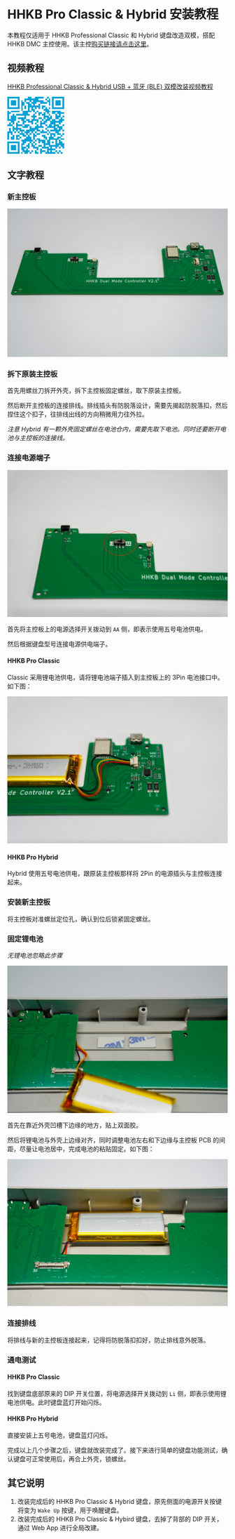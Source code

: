 # HHKB Pro Classic & Hybrid 安装教程

本教程仅适用于 HHKB Professional Classic 和 Hybrid 键盘改造双模，搭配 HHKB DMC 主控使用。该主控[购买链接请点击这里](https://item.taobao.com/item.htm?id=781256708555&spm=a1z10.1-c.w4004-24866247055.4.4e1778e9X5P3jK&sku_properties=5919063:6536025)。

## 视频教程
[HHKB Professional Classic & Hybrid USB + 蓝牙 (BLE) 双模改装视频教程](https://www.bilibili.com/video/BV16r421c7qe/)

![扫码直达](../images/hhkb_pro_hybrid/HHKB_Pro_Hybrid_install_video_QR.png)

## 文字教程
### 新主控板
![新的双模主控板](/images/hhkb_pro_hybrid/HHKB_Hybrid_DMC_2.JPG)

### 拆下原装主控板
首先用螺丝刀拆开外壳，拆下主控板固定螺丝，取下原装主控板。

然后断开主控板的连接排线。排线插头有防脱落设计，需要先揭起防脱落扣，然后捏住这个扣子，往排线出线的方向稍微用力往外拉。

*注意 Hybrid 有一颗外壳固定螺丝在电池仓内，需要先取下电池。同时还要断开电池与主控板的连接线。*
### 连接电源端子
![电源选择开关](/images/hhkb_pro_hybrid/Hybrid_power_switch.JPG)

首先将主控板上的电源选择开关拨动到 `AA` 侧，即表示使用五号电池供电。

然后根据键盘型号连接电源供电端子。
#### HHKB Pro Classic
Classic 采用锂电池供电，请将锂电池端子插入到主控板上的 3Pin 电池接口中。如下图：

![锂电池连接方式](/images/hhkb_pro_hybrid/Hybrid_battery_assembled.JPG)

#### HHKB Pro Hybrid
Hybrid 使用五号电池供电，跟原装主控板那样将 2Pin 的电源插头与主控板连接起来。

### 安装新主控板
将主控板对准螺丝定位孔，确认到位后锁紧固定螺丝。

### 固定锂电池
*无锂电池忽略此步骤*

![电池固定好后的效果](/images/hhkb_pro_hybrid/Hybrid_3M.JPG)

首先在靠近外壳凹槽下边缘的地方，贴上双面胶。

然后将锂电池与外壳上边缘对齐，同时调整电池左右和下边缘与主控板 PCB 的间距，尽量让电池居中，完成电池的粘贴固定。如下图：

![电池固定好后的效果](/images/hhkb_pro_hybrid/Hybrid_battery.JPG)
### 连接排线
将排线与新的主控板连接起来，记得将防脱落扣扣好，防止排线意外脱落。

### 通电测试
#### HHKB Pro Classic
找到键盘底部原来的 DIP 开关位置，将电源选择开关拨动到 `Li` 侧，即表示使用锂电池供电。此时键盘蓝灯开始闪烁。
#### HHKB Pro Hybrid
直接安装上五号电池，键盘蓝灯闪烁。

完成以上几个步骤之后，键盘就改装完成了。接下来进行简单的键盘功能测试，确认键盘可正常使用后，再合上外壳，锁螺丝。

## 其它说明

1. 改装完成后的 HHKB Pro Classic & Hybrid 键盘，原先侧面的电源开关按键将变为 `Wake Up` 按键，用于唤醒键盘。
2. 改装完成后的 HHKB Pro Classic & Hybird 键盘，去掉了背部的 DIP 开关，通过 Web App 进行全局改建。